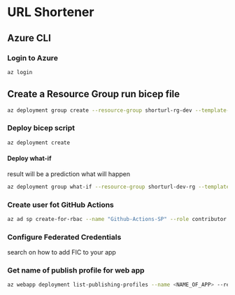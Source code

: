 # URL Shortener

## Azure CLI

### Login to Azure

```bash
az login
```

## Create a Resource Group run bicep file

```bash
az deployment group create --resource-group shorturl-rg-dev --template-file infrastructure/main.bicep
```

### Deploy bicep script

```bash
az deployment create 
```

#### Deploy what-if

result will be a prediction what will happen

```bash
az deployment group what-if --resource-group shorturl-dev-rg --template-file infrastructure\main.bicep
```

### Create user fot GitHub Actions

```bash
az ad sp create-for-rbac --name "Github-Actions-SP" --role contributor --scopes /subscriptions/<SUBSCRIPTION_ID> --sdk-auth
```

### Configure Federated Credentials

search on how to add FIC to your app

### Get name of publish profile for web app
```bash
az webapp deployment list-publishing-profiles --name <NAME_OF_APP> --resource-group <NAME_OF_RESOURCEGROUP> --xml
```